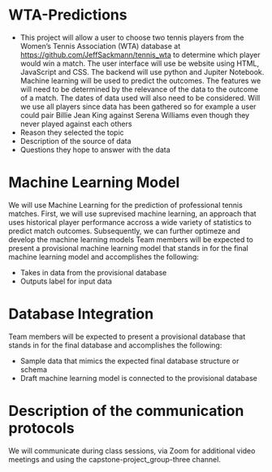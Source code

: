 # WTA-Predictions
- This project will allow a user to choose two tennis players from the Women’s Tennis Association (WTA) database at https://github.com/JeffSackmann/tennis_wta to determine which player would win a match. The user interface will use be website using HTML, JavaScript and CSS.  The backend will use python and Jupiter Notebook.  Machine learning will be used to predict the outcomes. The features we will need to be determined by the relevance of the data to the outcome of a match. The dates of data used will also need to be considered.  Will we use all players since data has been gathered so for example a user could pair Billie Jean King against Serena Williams even though they never played against each others
- Reason they selected the topic
- Description of the source of data
- Questions they hope to answer with the data

# Machine Learning Model 
We will use Machine Learning for the prediction of professional tennis matches. First, we will use suprevised machine learning, an approach that uses historical player performance accross a wide variety of statistics to predict match outcomes. Subsequently, we can further optimeze and develop the machine learning models Team members will be expected to present a provisional machine learning model that stands in for the final machine learning model and accomplishes the following:
- Takes in data from the provisional database
- Outputs label for input data

# Database Integration
Team members will be expected to present a provisional database that stands in for the final database and accomplishes the following:

- Sample data that mimics the expected final database structure or schema
- Draft machine learning model is connected to the provisional database

# Description of the communication protocols
We will communicate during class sessions, via Zoom for additional video meetings and using the capstone-project_group-three channel.
